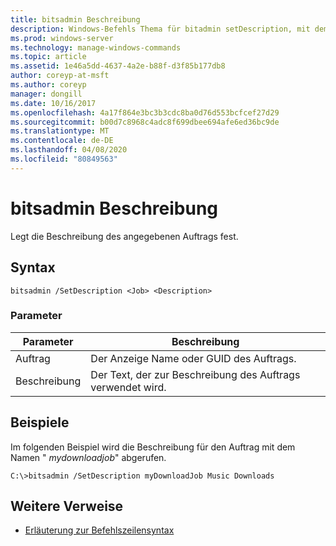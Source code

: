 ```yaml
---
title: bitsadmin Beschreibung
description: Windows-Befehls Thema für bitadmin setDescription, mit dem die Beschreibung des angegebenen Auftrags festgelegt wird.
ms.prod: windows-server
ms.technology: manage-windows-commands
ms.topic: article
ms.assetid: 1e46a5dd-4637-4a2e-b88f-d3f85b177db8
author: coreyp-at-msft
ms.author: coreyp
manager: dongill
ms.date: 10/16/2017
ms.openlocfilehash: 4a17f864e3bc3b3cdc8ba0d76d553bcfcef27d29
ms.sourcegitcommit: b00d7c8968c4adc8f699dbee694afe6ed36bc9de
ms.translationtype: MT
ms.contentlocale: de-DE
ms.lasthandoff: 04/08/2020
ms.locfileid: "80849563"
---
```

# <a name="bitsadmin-setdescription"></a>bitsadmin Beschreibung

Legt die Beschreibung des angegebenen Auftrags fest.

## <a name="syntax"></a>Syntax

```
bitsadmin /SetDescription <Job> <Description>
```

### <a name="parameters"></a>Parameter

|Parameter|Beschreibung|
|---------|-----------|
|Auftrag|Der Anzeige Name oder GUID des Auftrags.|
|Beschreibung|Der Text, der zur Beschreibung des Auftrags verwendet wird.|

## <a name="examples"></a><a name=BKMK_examples></a>Beispiele

Im folgenden Beispiel wird die Beschreibung für den Auftrag mit dem Namen " *mydownloadjob*" abgerufen.
```
C:\>bitsadmin /SetDescription myDownloadJob Music Downloads
```

## <a name="additional-references"></a>Weitere Verweise

- [Erläuterung zur Befehlszeilensyntax](command-line-syntax-key.md)